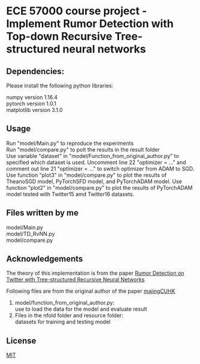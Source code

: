 # ECE 57000 course project - Implement Rumor Detection with Top-down Recursive Tree-structured neural networks
## Dependencies:

Please install the following python libraries:

numpy version 1.16.4<br/>
pytorch version 1.0.1<br/>
matplotlib version 3.1.0<br/>

## Usage
Run "model/Main.py" to reproduce the experiments<br/>
Run "model/compare.py" to polt the results in the result folder<br/>
Use variable "dataset" in "model/Function_from_original_author.py" to specified which dataset is used.
Uncomment line 22 "optimizer = ..." and comment out line 21 "optimizer = ..." to switch optimizer from ADAM to SGD.
Use function "plot3" in "model/compare.py" to plot the results of TheanoSGD model, PyTorchSFD model, and PyTorchADAM model.
Use function "plot2" in "model/compare.py" to plot the results of PyTorchADAM model tested with Twitter15 amd Twitter16 datasets.

## Files written by me

model/Main.py<br/>
model/TD_RvNN.py<br/>
model/compare.py<br/>

## Acknowledgements

The theory of this implementation is from the paper [Rumor Detection on Twitter with Tree-structured Recursive Neural Networks](https://www.aclweb.org/anthology/P18-1184/)

Following files are from the original author of the paper [majingCUHK](https://github.com/majingCUHK/Rumor_RvNN)<br/>
1. model/function_from_original_author.py:<br/>
	use to load the data for the model and evaluate result<br/>
2. Files in the nfold folder and resource folder:<br/> 
	datasets for training and testing model<br/>

## License
[MIT](https://choosealicense.com/licenses/mit/)

